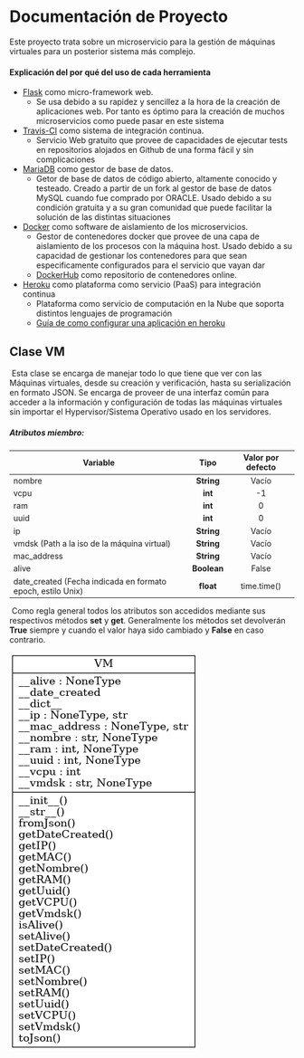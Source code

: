 # Documentación de Proyecto

Este proyecto trata sobre un microservicio para la gestión de máquinas virtuales para un posterior
sistema más complejo.

#### Explicación del por qué del uso de cada herramienta

- [Flask](http://flask.pocoo.org/) como micro-framework web.
  - Se usa debido a su rapidez y sencillez a la hora de la creación de aplicaciones web. Por tanto es óptimo para la creación de muchos microservicios como puede pasar en este sistema
- [Travis-CI](https://travis-ci.org) como sistema de integración continua.
  - Servicio Web gratuito que provee de capacidades de ejecutar tests en repositorios alojados en Github de una forma fácil y sin complicaciones
- [MariaDB](https://github.com/MariaDB/server) como gestor de base de datos.
  - Getor de base de datos de código abierto, altamente conocido y testeado. Creado a partir de un fork al gestor de base de datos MySQL cuando fue comprado por ORACLE. Usado debido a su condición gratuita y a su gran comunidad que puede facilitar la solución de las distintas situaciones
- [Docker](https://github.com/docker/cli) como software de aislamiento de los microservicios.
  - Gestor de contenedores docker que provee de una capa de aislamiento de los procesos con la máquina host. Usado debido a su capacidad de gestionar los contenedores para que sean especificamente configurados para el servicio que vayan dar
  - [DockerHub](https://hub.docker.com/) como repositorio de contenedores online.
- [Heroku](https://www.heroku.com/) como plataforma como servicio (PaaS) para integración continua
  - Plataforma como servicio de computación en la Nube que soporta distintos lenguajes de programación
  - [Guía de como configurar una aplicación en heroku](https://github.com/jcpulido97/ProyectoIV/tree/master/doc/heroku.md)

## Clase VM

​	Esta clase se encarga de manejar todo lo que tiene que ver con las Máquinas virtuales, desde su creación y verificación, hasta su serialización en formato JSON. Se encarga de proveer de una interfaz común para acceder a la información y configuración de todas las máquinas virtuales sin importar el Hypervisor/Sistema Operativo usado en los servidores.

##### Atributos miembro:

| Variable                                                    |    Tipo     | Valor por defecto |
| ----------------------------------------------------------- | :---------: | :---------------: |
| nombre                                                      | **String**  |       Vacío       |
| vcpu                                                        |   **int**   |        -1         |
| ram                                                         |   **int**   |         0         |
| uuid                                                        |   **int**   |         0         |
| ip                                                          | **String**  |       Vacío       |
| vmdsk (Path a la iso de la máquina virtual)                 | **String**  |       Vacío       |
| mac_address                                                 | **String**  |       Vacío       |
| alive                                                       | **Boolean** |       False       |
| date_created (Fecha indicada en formato epoch, estilo Unix) |  **float**  |    time.time()    |

​	Como regla general todos los atributos son accedidos mediante sus respectivos métodos **set** y **get**. Generalmente los métodos set devolverán **True** siempre y cuando el valor haya sido cambiado y **False** en caso contrario.

![UML VM](https://raw.githubusercontent.com/jcpulido97/ProyectoIV/master/doc/VM.png)





